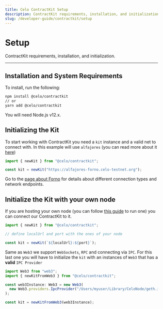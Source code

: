 ```yaml
---
title: Celo ContractKit Setup
description: ContractKit requirements, installation, and initialization.
slug: /developer-guide/contractkit/setup
---
```


# Setup

ContractKit requirements, installation, and initialization.

___

## Installation and System Requirements

To install, run the following:

```bash
npm install @celo/contractkit
// or
yarn add @celo/contractkit
```

You will need Node.js v12.x.

## Initializing the Kit

To start working with ContractKit you need a `kit` instance and a valid net to connect with. In this example will use `alfajores` (you can read more about it [here](../../getting-started/alfajores-testnet))

```ts
import { newKit } from "@celo/contractkit";

const kit = newKit("https://alfajores-forno.celo-testnet.org");
```

Go to the [page about Forno](/developer-guide/forno) for details about different connection types and network endpoints.

## Initialize the Kit with your own node

If you are hosting your own node (you can follow [this guide](/getting-started/mainnet/running-a-full-node-in-mainnet) to run one) you can connect our ContractKit to it.

```ts
import { newKit } from "@celo/contractkit";

// define localUrl and port with the ones of your node

const kit = newKit(`${localUrl}:${port}`);
```

Same as `Web3` we support `WebSockets`, `RPC` and connecting via `IPC`.
For this last one you will have to initialize the `kit` with an instances of `Web3` that has a **valid** `IPC Provider`

```ts
import Web3 from "web3";
import { newKitFromWeb3 } from "@celo/contractkit";

const web3Instance: Web3 = new Web3(
  new Web3.providers.IpcProvider("/Users/myuser/Library/CeloNode/geth.ipc", net)
);

const kit = newKitFromWeb3(web3Instance);
```
